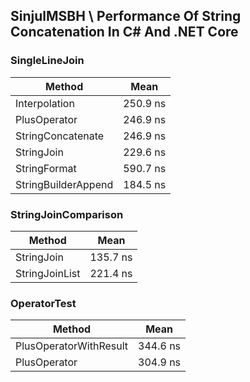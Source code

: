 ## SinjulMSBH \\ Performance Of String Concatenation In C# And .NET Core

### SingleLineJoin
| Method | Mean |
|---|---|
| Interpolation | 250.9 ns | 
| PlusOperator | 246.9 ns |
| StringConcatenate | 246.9 ns |
| StringJoin | 229.6 ns |
| StringFormat | 590.7 ns | 
| StringBuilderAppend | 184.5 ns |

### StringJoinComparison
| Method | Mean |
|---|---|
| StringJoin | 135.7 ns | 
| StringJoinList | 221.4 ns |
  
### OperatorTest  
| Method | Mean |
|---|---|
| PlusOperatorWithResult | 344.6 ns | 
| PlusOperator | 304.9 ns |
